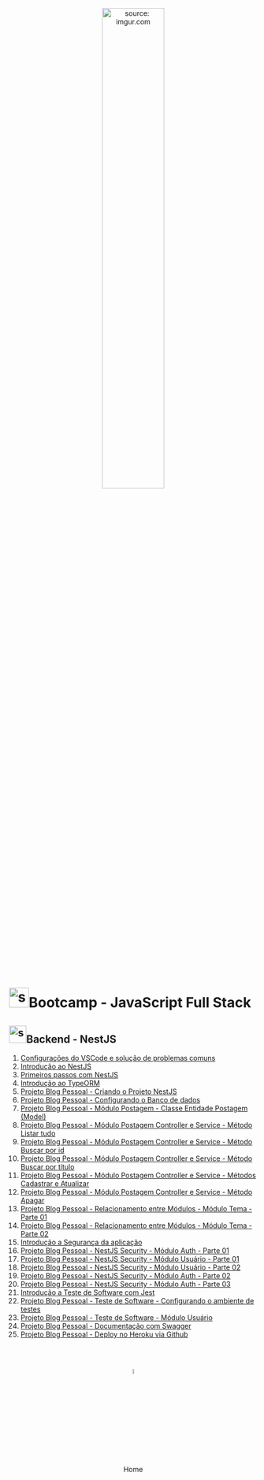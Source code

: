 <div align="center">
    <img src="https://i.imgur.com/icgjsRQ.png" title="source: imgur.com" width="50%"/>
</div>
<h1><img src="https://i.imgur.com/r9lrbPG.png" title="source: imgur.com" width="40px"/>Bootcamp - JavaScript Full Stack </h1>

<h2><img src="https://i.imgur.com/O6PILGE.png" title="source: imgur.com" width="35px"/>Backend - NestJS</h2>

1. <a href="vscode_config.md">Configurações do VSCode e solução de problemas comuns</a>
2. <a href="01.md" >Introdução ao NestJS</a>
3. <a href="02.md" >Primeiros passos com NestJS </a>
4. <a href="03.md" >Introdução ao TypeORM</a>
5. <a href="04.md" >Projeto Blog Pessoal - Criando o Projeto NestJS</a>
6. <a href="06.md" >Projeto Blog Pessoal - Configurando o Banco de dados</a>
7. <a href="05.md" >Projeto Blog Pessoal - Módulo Postagem - Classe Entidade Postagem (Model)</a>
8. <a href="07.md" >Projeto Blog Pessoal - Módulo Postagem Controller e Service - Método Listar tudo</a>
9. <a href="08.md" >Projeto Blog Pessoal - Módulo Postagem Controller e Service - Método Buscar por id</a>
10. <a href="09.md" >Projeto Blog Pessoal - Módulo Postagem Controller e Service - Método Buscar por título</a>
11. <a href="10.md" >Projeto Blog Pessoal - Módulo Postagem Controller e Service - Métodos Cadastrar e Atualizar</a>
12. <a href="11.md" >Projeto Blog Pessoal - Módulo Postagem Controller e Service - Método Apagar</a>
13. <a href="12.md" >Projeto Blog Pessoal - Relacionamento entre Módulos - Módulo Tema - Parte 01</a>
14. <a href="13.md" >Projeto Blog Pessoal - Relacionamento entre Módulos - Módulo Tema - Parte 02</a>
15. <a href="14.md" >Introdução a Segurança da aplicação</a>
16. <a href="16.md" >Projeto Blog Pessoal - NestJS Security - Módulo Auth - Parte 01</a>
17. <a href="15.md" >Projeto Blog Pessoal - NestJS Security - Módulo Usuário - Parte 01</a>
18. <a href="20.md" >Projeto Blog Pessoal - NestJS Security - Módulo Usuário - Parte 02</a>
19. <a href="17.md" >Projeto Blog Pessoal - NestJS Security - Módulo Auth - Parte 02</a>
20. <a href="24.md" >Projeto Blog Pessoal - NestJS Security - Módulo Auth - Parte 03</a>
21. <a href="18.md" >Introdução a Teste de Software com Jest</a>
22. <a href="19.md" >Projeto Blog Pessoal - Teste de Software - Configurando o ambiente de testes</a>
23. <a href="21.md" >Projeto Blog Pessoal - Teste de Software - Módulo Usuário</a>
24. <a href="22.md" >Projeto Blog Pessoal - Documentação com Swagger</a>
25. <a href="23.md" >Projeto Blog Pessoal - Deploy no Heroku via Github</a>

<br /><br />

<div align="center"><a href="../README.md"><img src="https://i.imgur.com/kfHCxif.png" title="source: imgur.com" width="5%"/></a></div>
<div align="center">Home</div>
